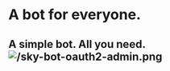 # A bot for everyone.

## A simple bot. All you need. ![/sky-bot-oauth2-admin.png](/sky-bot-oauth2-admin.png)
